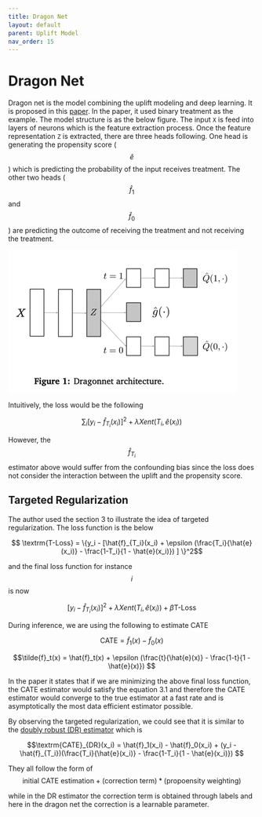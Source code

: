 ```yaml
---
title: Dragon Net
layout: default
parent: Uplift Model
nav_order: 15
---
```


# Dragon Net
Dragon net is the model combining the uplift modeling and deep learning. It is proposed in this [paper](https://arxiv.org/pdf/1906.02120). In the paper, it used binary treatment as the example. The model structure is as the below figure. The input `X` is feed into layers of neurons which is the feature extraction process. Once the feature representation `Z` is extracted, there are three heads following. One head is generating the propensity score ($$\hat{e}$$) which is predicting the probability of the input receives treatment. The other two heads ($$\hat{f}_1$$ and $$\hat{f}_0$$) are predicting the outcome of receiving the treatment and not receiving the treatment.

![dragonnet_structure](/docs/uplift_model/images/dragonnet/dragonnet_structure.png)

Intuitively, the loss would be the following

$$\sum_{i} [y_i - \hat{f}_{T_i}(x_i)]^2 + \lambda Xent(T_i, \hat{e}(x_i))$$

However, the $$\hat{f}_{T_i}$$ estimator above would suffer from the confounding bias since the loss does not consider the interaction between the uplift and the propensity score.

## Targeted Regularization

The author used the section 3 to illustrate the idea of targeted regularization. The loss function is the below

$$ \textrm{T-Loss} = \{y_i - [\hat{f}_{T_i}(x_i) + \epsilon (\frac{T_i}{\hat{e}(x_i)} - \frac{1-T_i}{1 - \hat{e}(x_i)})   ]  \}^2$$

and the final loss function for instance $$i$$ is now

$$ [y_i - \hat{f}_{T_i}(x_i)]^2 + \lambda Xent(T_i, \hat{e}(x_i)) + \beta \textrm{T-Loss}$$

During inference, we are using the following to estimate CATE

$$\textrm{CATE} = \tilde{f}_{1}(x) - \tilde{f}_0(x)$$

$$\tilde{f}_t(x) = \hat{f}_t(x) + \epsilon (\frac{t}{\hat{e}(x)} - \frac{1-t}{1 - \hat{e}(x)}) $$

In the paper it states that if we are minimizing the above final loss function, the CATE estimator would satisfy the equation 3.1 and therefore the CATE estimator would converge to the true estimator at a fast rate and is asymptotically the most data efficient estimator possible.

By observing the targeted regularization, we could see that it is similar to the [doubly robust (DR) estimator](https://causalml.readthedocs.io/en/latest/methodology.html#doubly-robust-dr-learner) which is 

$$\textrm{CATE}_{DR}(x_i) = \hat{f}_1(x_i) - \hat{f}_0(x_i) + (y_i - \hat{f}_{T_i})(\frac{T_i}{\hat{e}(x_i)} - \frac{1-T_i}{1 - \hat{e}(x_i)}) $$

They all follow the form of $$ \textrm{initial CATE estimation} + (\textrm{correction term}) * (\textrm{propoensity weighting})$$

while in the DR estimator the correction term is obtained through labels and here in the dragon net the correction is a learnable parameter.